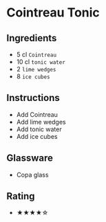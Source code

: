 # Cointreau Tonic

## Ingredients
- 5 cl `Cointreau`
- 10 cl `tonic water`
- 2 `lime wedges`
- 8 `ice cubes`

## Instructions
- Add Cointreau
- Add lime wedges
- Add tonic water
- Add ice cubes

## Glassware
- Copa glass

## Rating
- ★★★★☆